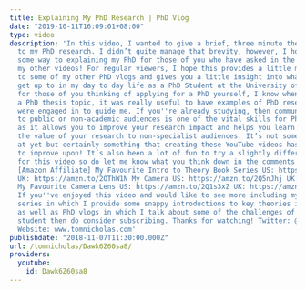 ```yaml
---
title: Explaining My PhD Research | PhD Vlog
date: "2019-10-11T16:09:01+08:00"
type: video
description: 'In this video, I wanted to give a brief, three minute thesis style introduction
  to my PhD research. I didn’t quite manage that brevity, however, I hope this goes
  some way to explaining my PhD for those of you who have asked in the comments to
  my other videos! For regular viewers, I hope this provides a little more context
  to some of my other PhD vlogs and gives you a little insight into what I actually
  get up to in my day to day life as a PhD Student at the University of Exeter. Particularly
  for those of you thinking of applying for a PhD yourself, I know when I was choosing
  a PhD thesis topic, it was really useful to have examples of PhD research others
  were engaged in to guide me. If you''re already studying, then communicating research
  to public or non-academic audiences is one of the vital skills for PhD students
  as it allows you to improve your research impact and helps you learn to articulate
  the value of your research to non-specialist audiences. It’s not something I’m excellent
  at yet but certainly something that creating these YouTube videos has helped me
  to improve upon! It’s also been a lot of fun to try a slightly different format
  for this video so do let me know what you think down in the comments! Useful Links
  [Amazon Affiliate] My Favourite Intro to Theory Book Series US: https://amzn.to/2SpdLsz
  UK: https://amzn.to/2OThW1N My Camera US: https://amzn.to/2Q5nJhj UK: https://amzn.to/2OTyneu
  My Favourite Camera Lens US: https://amzn.to/2Q1s3xZ UK: https://amzn.to/2D8Rk6l
  If you''ve enjoyed this video and would like to see more including my What The Theory?
  series in which I provide some snappy introductions to key theories in the humanities
  as well as PhD vlogs in which I talk about some of the challenges of being a PhD
  student then do consider subscribing. Thanks for watching! Twitter: @Tom_Nicholas
  Website: www.tomnicholas.com'
publishdate: "2018-11-07T11:30:00.000Z"
url: /tomnicholas/Dawk6Z60sa8/
providers:
  youtube:
    id: Dawk6Z60sa8
---
```

